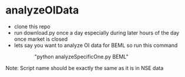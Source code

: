 # analyzeOIData

- clone this repo
- run download.py once a day especially during later hours of the day once market is closed
- lets say you want to analyze OI data for BEML so run this command  
                     
                     "python analyzeSpecificOne.py BEML" 


Note: Script name should be exactly the same as it is in NSE data
